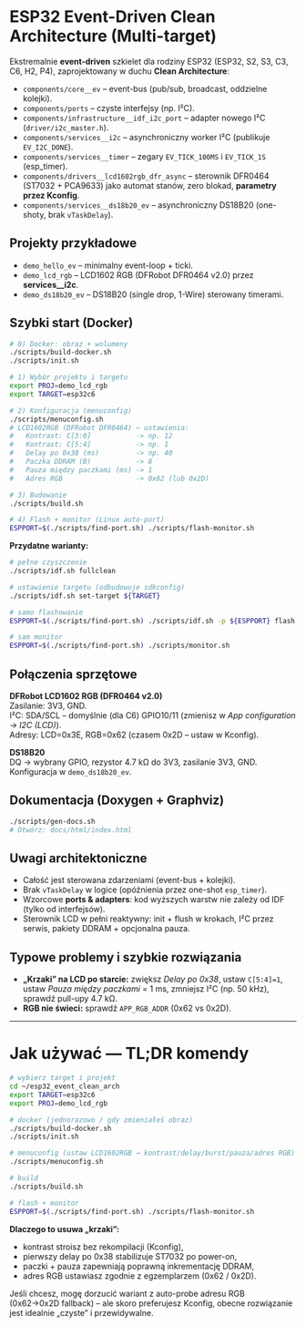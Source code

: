 # ESP32 Event-Driven Clean Architecture (Multi-target)

Ekstremalnie **event-driven** szkielet dla rodziny ESP32 (ESP32, S2, S3, C3, C6, H2, P4), zaprojektowany w duchu **Clean Architecture**:
- `components/core__ev` – event-bus (pub/sub, broadcast, oddzielne kolejki).
- `components/ports` – czyste interfejsy (np. I²C).
- `components/infrastructure__idf_i2c_port` – adapter nowego I²C (`driver/i2c_master.h`).
- `components/services__i2c` – asynchroniczny worker I²C (publikuje `EV_I2C_DONE`).
- `components/services__timer` – zegary `EV_TICK_100MS` i `EV_TICK_1S` (esp_timer).
- `components/drivers__lcd1602rgb_dfr_async` – sterownik DFR0464 (ST7032 + PCA9633) jako automat stanów, zero blokad, **parametry przez Kconfig**.
- `components/services__ds18b20_ev` – asynchroniczny DS18B20 (one-shoty, brak `vTaskDelay`).

## Projekty przykładowe

- `demo_hello_ev` – minimalny event-loop + ticki.
- `demo_lcd_rgb` – LCD1602 RGB (DFRobot DFR0464 v2.0) przez **services__i2c**.
- `demo_ds18b20_ev` – DS18B20 (single drop, 1-Wire) sterowany timerami.

## Szybki start (Docker)

```bash
# 0) Docker: obraz + wolumeny
./scripts/build-docker.sh
./scripts/init.sh

# 1) Wybór projektu i targetu
export PROJ=demo_lcd_rgb
export TARGET=esp32c6

# 2) Konfiguracja (menuconfig)
./scripts/menuconfig.sh
# LCD1602RGB (DFRobot DFR0464) – ustawienia:
#   Kontrast: C[3:0]           -> np. 12
#   Kontrast: C[5:4]           -> np. 1
#   Delay po 0x38 (ms)         -> np. 40
#   Paczka DDRAM (B)           -> 8
#   Pauza między paczkami (ms) -> 1
#   Adres RGB                  -> 0x62 (lub 0x2D)

# 3) Budowanie
./scripts/build.sh

# 4) Flash + monitor (Linux auto-port)
ESPPORT=$(./scripts/find-port.sh) ./scripts/flash-monitor.sh
```

**Przydatne warianty:**

```bash
# pełne czyszczenie
./scripts/idf.sh fullclean

# ustawienie targetu (odbudowuje sdkconfig)
./scripts/idf.sh set-target ${TARGET}

# samo flashowanie
ESPPORT=$(./scripts/find-port.sh) ./scripts/idf.sh -p ${ESPPORT} flash

# sam monitor
ESPPORT=$(./scripts/find-port.sh) ./scripts/monitor.sh
```

## Połączenia sprzętowe

**DFRobot LCD1602 RGB (DFR0464 v2.0)**  
Zasilanie: 3V3, GND.  
I²C: SDA/SCL – domyślnie (dla C6) GPIO10/11 (zmienisz w *App configuration → I2C (LCD)*).  
Adresy: LCD=0x3E, RGB=0x62 (czasem 0x2D – ustaw w Kconfig).

**DS18B20**  
DQ → wybrany GPIO, rezystor 4.7 kΩ do 3V3, zasilanie 3V3, GND. Konfiguracja w `demo_ds18b20_ev`.

## Dokumentacja (Doxygen + Graphviz)

```bash
./scripts/gen-docs.sh
# Otwórz: docs/html/index.html
```

## Uwagi architektoniczne

- Całość jest sterowana zdarzeniami (event-bus + kolejki).
- Brak `vTaskDelay` w logice (opóźnienia przez one-shot `esp_timer`).
- Wzorcowe **ports & adapters**: kod wyższych warstw nie zależy od IDF (tylko od interfejsów).
- Sterownik LCD w pełni reaktywny: init + flush w krokach, I²C przez serwis, pakiety DDRAM + opcjonalna pauza.

## Typowe problemy i szybkie rozwiązania

- **„Krzaki” na LCD po starcie:** zwiększ *Delay po 0x38*, ustaw `C[5:4]=1`, ustaw *Pauza między paczkami* = 1 ms, zmniejsz I²C (np. 50 kHz), sprawdź pull-upy 4.7 kΩ.
- **RGB nie świeci:** sprawdź `APP_RGB_ADDR` (0x62 vs 0x2D).

---

# Jak używać — TL;DR komendy

```bash
# wybierz target i projekt
cd ~/esp32_event_clean_arch
export TARGET=esp32c6
export PROJ=demo_lcd_rgb

# docker (jednorazowo / gdy zmieniałeś obraz)
./scripts/build-docker.sh
./scripts/init.sh

# menuconfig (ustaw LCD1602RGB → kontrast/delay/burst/pauza/adres RGB)
./scripts/menuconfig.sh

# build
./scripts/build.sh

# flash + monitor
ESPPORT=$(./scripts/find-port.sh) ./scripts/flash-monitor.sh
```

**Dlaczego to usuwa „krzaki”:**
- kontrast stroisz bez rekompilacji (Kconfig),
- pierwszy delay po 0x38 stabilizuje ST7032 po power-on,
- paczki + pauza zapewniają poprawną inkrementację DDRAM,
- adres RGB ustawiasz zgodnie z egzemplarzem (0x62 / 0x2D).

Jeśli chcesz, mogę dorzucić wariant z auto-probe adresu RGB (0x62→0x2D fallback) – ale skoro preferujesz Kconfig, obecne rozwiązanie jest idealnie „czyste” i przewidywalne.
